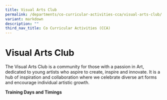 ```yaml
---
title: Visual Arts Club
permalink: /departments/co-curricular-activities-cca/visual-arts-club/
variant: markdown
description: ""
third_nav_title: Co Curricular Activities (CCA)
---
```

# **Visual Arts Club**

The Visual Arts Club is a community for those with a passion in Art, dedicated to young artists who aspire to create, inspire and innovate. It is a hub of inspiration and collaboration where we celebrate diverse art forms and encourage individual artistic growth.

**Training Days and Timings**  